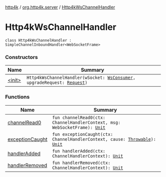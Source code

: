 [http4k](../../index.md) / [org.http4k.server](../index.md) / [Http4kWsChannelHandler](./index.md)

# Http4kWsChannelHandler

`class Http4kWsChannelHandler : SimpleChannelInboundHandler<WebSocketFrame>`

### Constructors

| Name | Summary |
|---|---|
| [&lt;init&gt;](-init-.md) | `Http4kWsChannelHandler(wSocket: `[`WsConsumer`](../../org.http4k.websocket/-ws-consumer.md)`, upgradeRequest: `[`Request`](../../org.http4k.core/-request/index.md)`)` |

### Functions

| Name | Summary |
|---|---|
| [channelRead0](channel-read0.md) | `fun channelRead0(ctx: ChannelHandlerContext, msg: WebSocketFrame): `[`Unit`](https://kotlinlang.org/api/latest/jvm/stdlib/kotlin/-unit/index.html) |
| [exceptionCaught](exception-caught.md) | `fun exceptionCaught(ctx: ChannelHandlerContext, cause: `[`Throwable`](https://kotlinlang.org/api/latest/jvm/stdlib/kotlin/-throwable/index.html)`): `[`Unit`](https://kotlinlang.org/api/latest/jvm/stdlib/kotlin/-unit/index.html) |
| [handlerAdded](handler-added.md) | `fun handlerAdded(ctx: ChannelHandlerContext): `[`Unit`](https://kotlinlang.org/api/latest/jvm/stdlib/kotlin/-unit/index.html) |
| [handlerRemoved](handler-removed.md) | `fun handlerRemoved(ctx: ChannelHandlerContext): `[`Unit`](https://kotlinlang.org/api/latest/jvm/stdlib/kotlin/-unit/index.html) |
